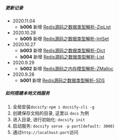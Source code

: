 ##### 更新记录
* 2020.11.04
    * **b006** 新增 [Redis源码之数据类型解析-ZipList](/articals/Redis/Redis数据类型-ZipList解析.md)
* 2020.10.28
    * **b005** 新增 [Redis源码之数据类型解析-IntSet](/articals/Redis/Redis数据类型-IntSet解析.md)
* 2020.10.27
    * **b003** 新增 [Redis源码之数据类型解析-Dict](/articals/Redis/Redis数据类型-DICT解析.md)
    * **b004** 新增 [Redis源码之数据类型解析-List](/articals/Redis/Redis数据类型-ADList解析.md)
* 2020.9.29
    * **b002** 新增 [Redis源码之内存模型解析-ZMalloc](/articals/Redis/Redis内存模型-zmalloc.md)
* 2020.9.28
    * **b001** 新增 [Redis源码之数据类型解析-SDS](/articals/Redis/Redis数据类型-SDS解析.md)

##### 如何搭建本地文档服务
1. 全局安装`docsify`: `npm i docsify-cli -g`
2. 创建保存文档的目录, 这里以 `docs` 为例
3. 进入目录, 进行初始化: `docsify init`
4. 启动服务: `docsify serve -p port[default: 3000]`
5. 通过`http://localhost:port`访问
